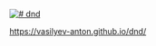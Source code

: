 [![# dnd](https://ci.appveyor.com/api/projects/status/52n6ya3ri1irfe1w?svg=true)](https://ci.appveyor.com/project/Vasilyev-Anton/dnd)

https://vasilyev-anton.github.io/dnd/
